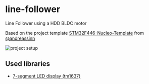 # line-follower

Line Follower using a HDD BLDC motor

Based on the project template [STM32F446-Nucleo-Template](https://github.com/andreassinn/STM32F446-Nucleo-Template) from [@andreassinn](https://github.com/andreassinn)

![project setup](https://imgur.com/JQclMzl)

## Used libraries

- [7-segment LED display (tm1637)](https://github.com/rogerdahl/stm32-tm1637)
